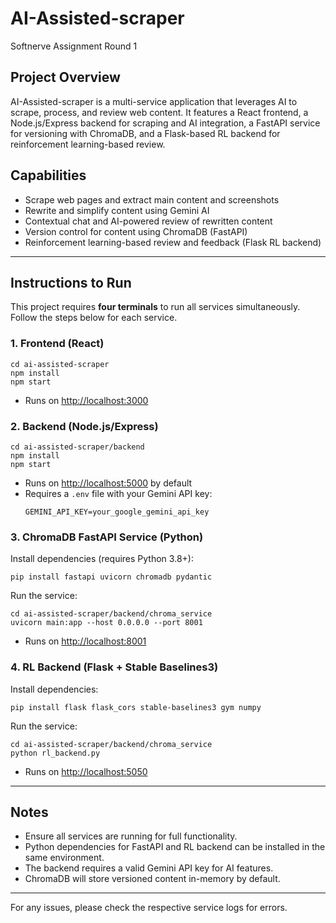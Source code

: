 # AI-Assisted-scraper

Softnerve Assignment Round 1

## Project Overview
AI-Assisted-scraper is a multi-service application that leverages AI to scrape, process, and review web content. It features a React frontend, a Node.js/Express backend for scraping and AI integration, a FastAPI service for versioning with ChromaDB, and a Flask-based RL backend for reinforcement learning-based review.

## Capabilities
- Scrape web pages and extract main content and screenshots
- Rewrite and simplify content using Gemini AI
- Contextual chat and AI-powered review of rewritten content
- Version control for content using ChromaDB (FastAPI)
- Reinforcement learning-based review and feedback (Flask RL backend)

---

## Instructions to Run
This project requires **four terminals** to run all services simultaneously. Follow the steps below for each service.

### 1. Frontend (React)
```
cd ai-assisted-scraper
npm install
npm start
```
- Runs on [http://localhost:3000](http://localhost:3000)

### 2. Backend (Node.js/Express)
```
cd ai-assisted-scraper/backend
npm install
npm start
```
- Runs on [http://localhost:5000](http://localhost:5000) by default
- Requires a `.env` file with your Gemini API key:
  ```
  GEMINI_API_KEY=your_google_gemini_api_key
  ```

### 3. ChromaDB FastAPI Service (Python)
Install dependencies (requires Python 3.8+):
```
pip install fastapi uvicorn chromadb pydantic
```
Run the service:
```
cd ai-assisted-scraper/backend/chroma_service
uvicorn main:app --host 0.0.0.0 --port 8001
```
- Runs on [http://localhost:8001](http://localhost:8001)

### 4. RL Backend (Flask + Stable Baselines3)
Install dependencies:
```
pip install flask flask_cors stable-baselines3 gym numpy
```
Run the service:
```
cd ai-assisted-scraper/backend/chroma_service
python rl_backend.py
```
- Runs on [http://localhost:5050](http://localhost:5050)

---

## Notes
- Ensure all services are running for full functionality.
- Python dependencies for FastAPI and RL backend can be installed in the same environment.
- The backend requires a valid Gemini API key for AI features.
- ChromaDB will store versioned content in-memory by default.

---

For any issues, please check the respective service logs for errors.
